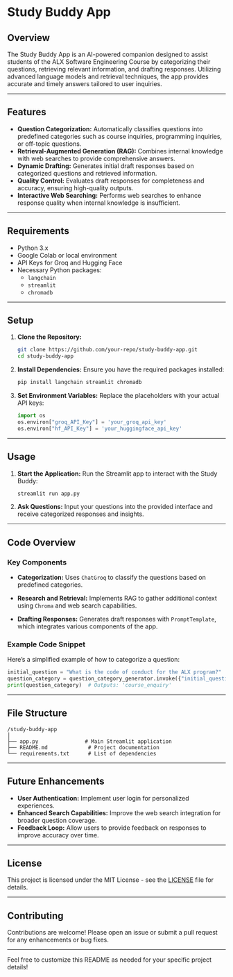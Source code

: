 # Study Buddy App

## Overview

The Study Buddy App is an AI-powered companion designed to assist students of the ALX Software Engineering Course by categorizing their questions, retrieving relevant information, and drafting responses. Utilizing advanced language models and retrieval techniques, the app provides accurate and timely answers tailored to user inquiries.

---

## Features

- **Question Categorization:** Automatically classifies questions into predefined categories such as course inquiries, programming inquiries, or off-topic questions.
- **Retrieval-Augmented Generation (RAG):** Combines internal knowledge with web searches to provide comprehensive answers.
- **Dynamic Drafting:** Generates initial draft responses based on categorized questions and retrieved information.
- **Quality Control:** Evaluates draft responses for completeness and accuracy, ensuring high-quality outputs.
- **Interactive Web Searching:** Performs web searches to enhance response quality when internal knowledge is insufficient.

---

## Requirements

- Python 3.x
- Google Colab or local environment
- API Keys for Groq and Hugging Face
- Necessary Python packages:
  - `langchain`
  - `streamlit`
  - `chromadb`

---

## Setup

1. **Clone the Repository:**
   ```bash
   git clone https://github.com/your-repo/study-buddy-app.git
   cd study-buddy-app
   ```

2. **Install Dependencies:**
   Ensure you have the required packages installed:
   ```bash
   pip install langchain streamlit chromadb
   ```

3. **Set Environment Variables:**
   Replace the placeholders with your actual API keys:
   ```python
   import os
   os.environ["groq_API_Key"] = 'your_groq_api_key'
   os.environ["hf_API_Key"] = 'your_huggingface_api_key'
   ```

---

## Usage

1. **Start the Application:**
   Run the Streamlit app to interact with the Study Buddy:
   ```bash
   streamlit run app.py
   ```

2. **Ask Questions:**
   Input your questions into the provided interface and receive categorized responses and insights.

---

## Code Overview

### Key Components

- **Categorization:**
  Uses `ChatGroq` to classify the questions based on predefined categories.

- **Research and Retrieval:**
  Implements RAG to gather additional context using `Chroma` and web search capabilities.

- **Drafting Responses:**
  Generates draft responses with `PromptTemplate`, which integrates various components of the app.

### Example Code Snippet

Here’s a simplified example of how to categorize a question:

```python
initial_question = "What is the code of conduct for the ALX program?"
question_category = question_category_generator.invoke({"initial_question": initial_question})
print(question_category)  # Outputs: 'course_enquiry'
```

---

## File Structure

```
/study-buddy-app
│
├── app.py               # Main Streamlit application
├── README.md             # Project documentation
└── requirements.txt      # List of dependencies
```

---

## Future Enhancements

- **User Authentication:** Implement user login for personalized experiences.
- **Enhanced Search Capabilities:** Improve the web search integration for broader question coverage.
- **Feedback Loop:** Allow users to provide feedback on responses to improve accuracy over time.

---

## License

This project is licensed under the MIT License - see the [LICENSE](LICENSE) file for details.

---

## Contributing

Contributions are welcome! Please open an issue or submit a pull request for any enhancements or bug fixes.

---

Feel free to customize this README as needed for your specific project details!
